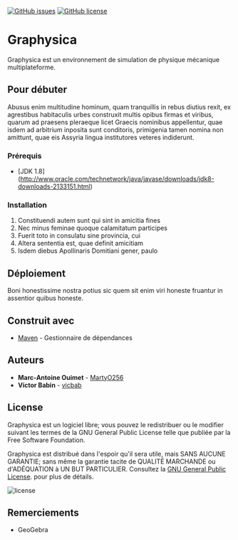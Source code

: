 [![GitHub issues](https://img.shields.io/github/issues/Graphysica/graphysica.svg)](https://github.com/Graphysica/graphysica/issues) [![GitHub license](https://img.shields.io/github/license/Graphysica/graphysica.svg)](https://github.com/Graphysica/graphysica/blob/master/LICENSE)
# Graphysica

Graphysica est un environnement de simulation de physique mécanique multiplateforme.

## Pour débuter

Abusus enim multitudine hominum, quam tranquillis in rebus diutius rexit,
ex agrestibus habitaculis urbes construxit multis opibus firmas et viribus,
quarum ad praesens pleraeque licet Graecis nominibus appellentur, quae isdem
ad arbitrium inposita sunt conditoris, primigenia tamen nomina non amittunt,
quae eis Assyria lingua institutores veteres indiderunt.

### Prérequis

* [JDK 1.8] (http://www.oracle.com/technetwork/java/javase/downloads/jdk8-downloads-2133151.html)

### Installation

1. Constituendi autem sunt qui sint in amicitia fines
2. Nec minus feminae quoque calamitatum participes
3. Fuerit toto in consulatu sine provincia, cui
4. Altera sententia est, quae definit amicitiam
5. Isdem diebus Apollinaris Domitiani gener, paulo

## Déploiement

Boni honestissime nostra potius sic quem sit enim viri honeste fruantur in assentior quibus honeste.

## Construit avec

* [Maven](https://maven.apache.org/) - Gestionnaire de dépendances

## Auteurs

* **Marc-Antoine Ouimet** - [MartyO256](https://github.com/MartyO256)
* **Victor Babin** - [vicbab](https://github.com/vicbab)

## License

Graphysica est un logiciel libre; vous pouvez le redistribuer ou le modifier suivant les termes de la 
GNU General Public License telle que publiée par la Free Software Foundation.

Graphysica est distribué dans l'espoir qu'il sera utile, mais SANS AUCUNE GARANTIE;
sans même la garantie tacite de QUALITÉ MARCHANDE ou d'ADÉQUATION à UN BUT PARTICULIER.
Consultez la [GNU General Public License](https://www.gnu.org/licenses/gpl-3.0.en.html). pour plus de détails.

![license](https://www.gnu.org/graphics/gplv3-127x51.png)

## Remerciements

* GeoGebra
